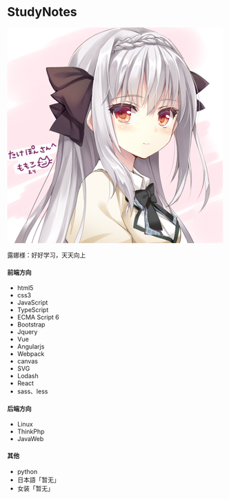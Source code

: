 <!--
 * @Author: WeiHong Ran
 * @Date: 2019-07-05 00:06:49
 * @LastEditors: WeiHong Ran
 * @LastEditTime: 2019-08-25 11:28:47
 * @Description: Nothing
 -->
# StudyNotes

<link rel="stylesheet" href="./img/readme.css">

<img src="./img/luna.png" class="head-img">

<p class="head-msg">露娜様：好好学习，天天向上</p>

#### 前端方向

- html5
- css3
- JavaScript
- TypeScript
- ECMA Script 6
- Bootstrap
- Jquery
- Vue
- Angularjs
- Webpack
- canvas
- SVG
- Lodash
- React
- sass、less

#### 后端方向

- Linux
- ThinkPhp
- JavaWeb

#### 其他

- python
- 日本語「暂无」
- 女装「暂无」
